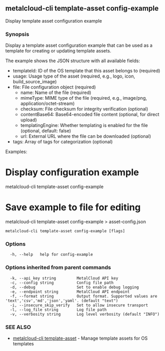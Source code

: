 ## metalcloud-cli template-asset config-example

Display template asset configuration example

### Synopsis

Display a template asset configuration example that can be used as a template 
for creating or updating template assets.

The example shows the JSON structure with all available fields:
  - templateId: ID of the OS template that this asset belongs to (required)
  - usage: Usage type of the asset (required, e.g., logo, icon, build_source_image)
  - file: File configuration object (required)
    - name: Name of the file (required)
    - mimeType: MIME type of the file (required, e.g., image/png, application/octet-stream)
    - checksum: File checksum for integrity verification (optional)
    - contentBase64: Base64-encoded file content (optional, for direct upload)
    - templatingEngine: Whether templating is enabled for the file (optional, default: false)
    - url: External URL where the file can be downloaded (optional)
  - tags: Array of tags for categorization (optional)

Examples:
  # Display configuration example
  metalcloud-cli template-asset config-example

  # Save example to file for editing
  metalcloud-cli template-asset config-example > asset-config.json

```
metalcloud-cli template-asset config-example [flags]
```

### Options

```
  -h, --help   help for config-example
```

### Options inherited from parent commands

```
  -k, --api_key string         MetalCloud API key
  -c, --config string          Config file path
  -d, --debug                  Set to enable debug logging
  -e, --endpoint string        MetalCloud API endpoint
  -f, --format string          Output format. Supported values are 'text','csv','md','json','yaml'. (default "text")
  -i, --insecure_skip_verify   Set to allow insecure transport
  -l, --log_file string        Log file path
  -v, --verbosity string       Log level verbosity (default "INFO")
```

### SEE ALSO

* [metalcloud-cli template-asset](metalcloud-cli_template-asset.md)	 - Manage template assets for OS templates

